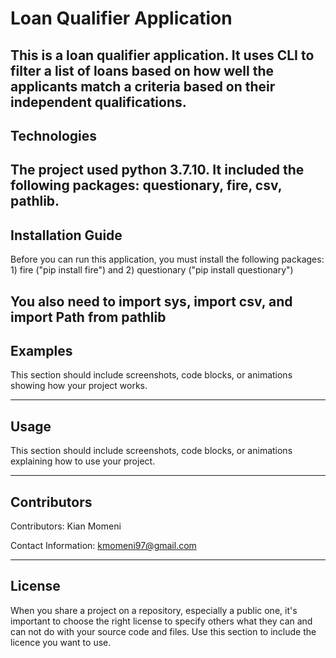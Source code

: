 # Loan Qualifier Application

This is a loan qualifier application. It uses CLI to filter a list of loans based on how well the applicants match a criteria based on their independent qualifications.
---

## Technologies

The project used python 3.7.10. It included the following packages: questionary, fire, csv, pathlib.
---

## Installation Guide

Before you can run this application, you must install the following packages: 1) fire ("pip install fire") and 2) questionary ("pip install questionary")

You also need to import sys, import csv, and import Path from pathlib
---

## Examples

This section should include screenshots, code blocks, or animations showing how your project works.

---

## Usage

This section should include screenshots, code blocks, or animations explaining how to use your project.

---

## Contributors

Contributors: Kian Momeni

Contact Information: kmomeni97@gmail.com

---

## License

When you share a project on a repository, especially a public one, it's important to choose the right license to specify others what they can and can not do with your source code and files. Use this section to include the licence you want to use.
